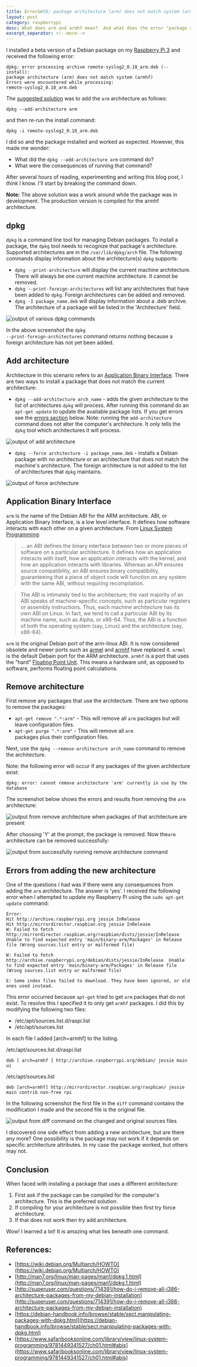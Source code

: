 ```yaml
---
title: Error&#58; package architecture (arm) does not match system (armhf)
layout: post
category: raspberrypi
desc: What does arm and armhf mean?  And what does the error "package architecture (arm) does not match system (armhf)" mean?
excerpt_separator: <!--more-->
---
```


I installed a beta version of a Debian package on my [Raspberry Pi 3](https://www.raspberrypi.org/magpi/raspberry-pi-3-specs-benchmarks/) and received the following error:

```
dpkg: error processing archive remote-syslog2_0.18_arm.deb (--install):
package architecture (arm) does not match system (armhf)
Errors were encountered while processing:
remote-syslog2_0.18_arm.deb
```

The [suggested solution](https://github.com/papertrail/remote_syslog2/issues/109#issuecomment-225245986) was to add the <code>arm</code> architecture as follows: 

```
dpkg --add-architecture arm
```

and then re-run the install command:

```
dpkg -i remote-syslog2_0.18_arm.deb
```

I did so and the package installed and worked as expected.  However, this made me wonder:

- What did the <code>dpkg --add-architecture arm</code> command do? 
- What were the consequences of running that command?

After several hours of reading, experimenting and writing this blog post, I _think_ I know.  I'll start by breaking the command down.

<!--more-->

<div class="alert alert-info">
  <strong>Note:</strong> The above solution was a work around while the package was in development. The production version is compiled for the armhf architecture.
</div>

## dpkg

<code>dpkg</code> is a command line tool for managing Debian packages. To install a package, the <code>dpkg</code> tool needs to recognize that package's architecture.  Supported architectures are in the <code>/var/lib/dpkg/arch</code> file. The following commands display information about the architecture(s) <code>dpkg</code> supports:

- <code>dpkg --print-architecture</code> will display the current machine architecture.  There will always be one current machine architecture. It cannot be removed. 
- <code>dpkg --print-foreign-architectures</code> will list any architectures that have been added to <code>dpkg</code>.  Foreign architectures can be added and removed. 
- <code>dpkg -I package_name.deb</code> will display information about a .deb archive. The architecture of a package will be listed in the 'Architecture' field.

<img src="/images/dpkg.png" class="img-responsive center-block" alt="output of various dpkg commands">

In the above screenshot the <code>dpkg --print-foreign-architectures</code> command returns nothing because a foreign architecture has not yet been added.

## Add architecture

Architecture in this scenario refers to an [Application Binary Interface](#application-binary-interface). There are two ways to install a package that does not match the current architecture:

- <code>dpkg --add-architecture arch_name</code> - adds the given architecture to the list of architectures <code>dpkg</code> will process.  After running this command do an <code>apt-get update</code> to update the available package lists. If you get errors see the [errors section](#errors-from-adding-the-new-architecture) below. Note: running the <code>add-architecture</code> command does not alter the computer's architecture. It only tells the <code>dpkg</code> tool which architectures it will process.


<img src="/images/dpkg-add-architecture.png" class="img-responsive center-block" alt="output of add architecture">

- <code>dpkg --force architecture -i package_name.deb</code> - installs a Debian package with no architecture or an architecture that does not match the machine's architecture.  The foreign architecture is not added to the list of architectures that <code>dpkg</code> maintains.

<img src="/images/dpkg-force-architecture.png" class="img-responsive center-block" alt="output of force architecture">


## Application Binary Interface

<code>arm</code> is the name of the Debian ABI for the ARM architecture.  ABI, or Application Binary Interface, is a low level interface. It defines how software interacts with each other on a given architecture. From [Linux System Programming](https://www.safaribooksonline.com/library/view/linux-system-programming/9781449341527/ch01.html#abis):


> &hellip; an ABI defines the binary interface between two or more pieces of software on a particular architecture. It defines how an application interacts with itself, how an application interacts with the kernel, and how an application interacts with libraries. Whereas an API ensures source compatibility, an ABI ensures binary compatibility, guaranteeing that a piece of object code will function on any system with the same ABI, without requiring recompilation.

> The ABI is intimately tied to the architecture; the vast majority of an ABI speaks of machine-specific concepts, such as particular registers or assembly instructions. Thus, each machine architecture has its own ABI on Linux. In fact, we tend to call a particular ABI by its machine name, such as Alpha, or x86-64. Thus, the ABI is a function of both the operating system (say, Linux) and the architecture (say, x86-64).

<code>arm</code> is the original Debian port of the arm-linux ABI. It is now considered obsolete and newer ports such as [armel](https://wiki.debian.org/ArmEabiPort) and [armhf](https://wiki.debian.org/ArmHardFloatPort) have replaced it. <code>armel</code> is the default Debain port for the ARM architecture.  <code>armhf</code> is a port that uses the "hard" [Floating Point Unit](https://en.wikipedia.org/wiki/Floating-point_unit). This means a hardware unit, as opposed to software, performs floating point calculations.  

## Remove architecture

First remove any packages that use the architecture. There are two options to remove the packages:

- <code>apt-get remove ".*:arm"</code> - This will remove all <code>arm</code> packages but will leave configuration files.
- <code>apt-get purge ".*:arm"</code> - This will remove all <code>arm </code> packages plus their configuration files.

Next, use the <code>dpkg --remove-architecture arch_name</code> command to remove the architecture.

Note: the following error will occur if any packages of the given architecture exist:

```
dpkg: error: cannot remove architecture 'arm' currently in use by the database
```

The screenshot below shows the errors and results from removing the <code>arm</code> architecture:

<img src="/images/dpkg-remove-architecture1.png" class="img-responsive center-block" alt="output from remove architecture when packages of that architecture are present">

After choosing 'Y' at the prompt, the package is removed. Now the<code>arm</code> architecture can be removed successfully:

<img src="/images/dpkg-remove-architecture2.png" class="img-responsive center-block" alt="output from successfully running remove architecture command">

## Errors from adding the new architecture

One of the questions I had was if there were any consequences from adding the <code>arm</code> architecture. The answer is 'yes'. I received the following error when I attempted to update my Raspberry Pi using the <code>sudo apt-get update</code> command:

```
Error:
Hit http://archive.raspberrypi.org jessie InRelease
Hit http://mirrordirector.raspbian.org jessie InRelease
W: Failed to fetch http://mirrordirector.raspbian.org/raspbian/dists/jessie/InRelease  Unable to find expected entry 'main/binary-arm/Packages' in Release file (Wrong sources.list entry or malformed file)

W: Failed to fetch http://archive.raspberrypi.org/debian/dists/jessie/InRelease  Unable to find expected entry 'main/binary-arm/Packages' in Release file (Wrong sources.list entry or malformed file)

E: Some index files failed to download. They have been ignored, or old ones used instead.
```

This error occurred because <code>apt-get</code> tried to get <code>arm</code> packages that do not exist. To resolve this I specified it to only get <code>armhf</code> packages.  I did this by modifying the following two files:

- /etc/apt/sources.list.d/raspi.list
- /etc/apt/sources.list

In each file I added [arch=armhf] to the listing. 

/etc/apt/sources.list.d/raspi.list

```
deb [ arch=armhf ] http://archive.raspberrypi.org/debian/ jessie main ui
```

/etc/apt/sources.list

```
deb [arch=armhf] http://mirrordirector.raspbian.org/raspbian/ jessie main contrib non-free rpi
```

In the following screenshot the first file in the <code>diff</code> command contains the modification I made and the second file is the original file.


<img src="/images/changes-to-apt-sources.png" class="img-responsive center-block" alt="output from diff command on the changed and original sources files">

I discovered one side effect from adding a new architecture, but are there any more? One possibility is the package may not work if it depends on specific architecture attributes. In my case the package worked, but others may not.

## Conclusion

When faced with installing a package that uses a different architecture:

1. First ask if the package can be compiled for the computer's architecture.  This is the preferred solution.
1. If compiling for your architecture is not possible then first try force architecture. 
1. If that does not work then try add architecture. 

Wow! I learned a lot! It is amazing what lies beneath one command. 

## References:

- [https://wiki.debian.org/Multiarch/HOWTO](https://wiki.debian.org/Multiarch/HOWTO)
- [http://man7.org/linux/man-pages/man1/dpkg.1.html](http://man7.org/linux/man-pages/man1/dpkg.1.html)
- [http://superuser.com/questions/714391/how-do-i-remove-all-i386-architecture-packages-from-my-debian-installation](http://superuser.com/questions/714391/how-do-i-remove-all-i386-architecture-packages-from-my-debian-installation)
- [https://debian-handbook.info/browse/stable/sect.manipulating-packages-with-dpkg.html](https://debian-handbook.info/browse/stable/sect.manipulating-packages-with-dpkg.html)
- [https://www.safaribooksonline.com/library/view/linux-system-programming/9781449341527/ch01.html#abis](https://www.safaribooksonline.com/library/view/linux-system-programming/9781449341527/ch01.html#abis)
